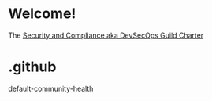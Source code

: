 # Welcome!

The [Security and Compliance aka DevSecOps Guild Charter](https://docs.google.com/document/d/1MfnkV6Iu6xuMTfZ44XFWbVfEMrd_snO0Uf4sqjOYmxg/edit#)

# .github
default-community-health
